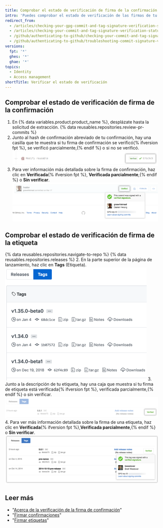 ```yaml
---
title: Comprobar el estado de verificación de firma de la confirmación y de la etiqueta
intro: 'Puedes comprobar el estado de verificación de las firmas de tu confirmación y de la etiqueta en {% data variables.product.product_name %}.'
redirect_from:
  - /articles/checking-your-gpg-commit-and-tag-signature-verification-status/
  - /articles/checking-your-commit-and-tag-signature-verification-status
  - /github/authenticating-to-github/checking-your-commit-and-tag-signature-verification-status
  - /github/authenticating-to-github/troubleshooting-commit-signature-verification/checking-your-commit-and-tag-signature-verification-status
versions:
  fpt: '*'
  ghes: '*'
  ghae: '*'
topics:
  - Identity
  - Access management
shortTitle: Verificar el estado de verificación
---
```


## Comprobar el estado de verificación de firma de la confirmación

1. En {% data variables.product.product_name %}, desplázate hasta la solicitud de extracción.
{% data reusables.repositories.review-pr-commits %}
3. Junto al hash de confirmación abreviado de tu confirmación, hay una casilla que te muestra si tu firma de confirmación se verificó{% ifversion fpt %}, se verificó parcialmente,{% endif %} o si no se verificó. ![Confirmación firmada](/assets/images/help/commits/gpg-signed-commit-verified-without-details.png)
4. Para ver información más detallada sobre la firma de confirmación, haz clic en **Verificada**{% ifversion fpt %}, **Verificada parcialmente**,{% endif %} o **Sin verificar**. ![Confirmación firmada verificada](/assets/images/help/commits/gpg-signed-commit_verified_details.png)

## Comprobar el estado de verificación de firma de la etiqueta

{% data reusables.repositories.navigate-to-repo %}
{% data reusables.repositories.releases %}
2. En la parte superior de la página de lanzamiento, haz clic en **Tags** (Etiqueta). ![Página de etiquetas](/assets/images/help/releases/tags-list.png)
3. Junto a la descripción de tu etiqueta, hay una caja que muestra si tu firma de etiqueta está verificada{% ifversion fpt %}, verificada parcialmente,{% endif %} o sin verificar. ![firma de etiqueta verificada](/assets/images/help/commits/gpg-signed-tag-verified.png)
4. Para ver más información detallada sobre la firma de una etiqueta, haz clic en **Verificada**{% ifversion fpt %},**Verificada parcialmente**,{% endif %} o **Sin verificar**. ![Etiqueta firmada verificada](/assets/images/help/commits/gpg-signed-tag-verified-details.png)

## Leer más

- "[Acerca de la verificación de la firma de confirmación](/articles/about-commit-signature-verification)"
- "[Firmar confirmaciones](/articles/signing-commits)"
- "[Firmar etiquetas](/articles/signing-tags)"
